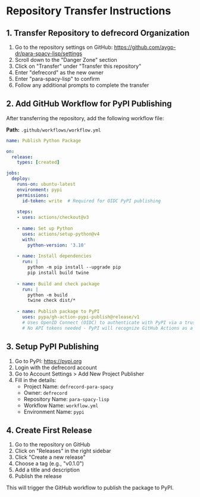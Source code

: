 # Repository Transfer Instructions

## 1. Transfer Repository to defrecord Organization

1. Go to the repository settings on GitHub: https://github.com/aygp-dr/para-spacy-lisp/settings
2. Scroll down to the "Danger Zone" section
3. Click on "Transfer" under "Transfer this repository"
4. Enter "defrecord" as the new owner
5. Enter "para-spacy-lisp" to confirm
6. Follow any additional prompts to complete the transfer

## 2. Add GitHub Workflow for PyPI Publishing

After transferring the repository, add the following workflow file:

**Path:** `.github/workflows/workflow.yml`

```yaml
name: Publish Python Package

on:
  release:
    types: [created]

jobs:
  deploy:
    runs-on: ubuntu-latest
    environment: pypi
    permissions:
      id-token: write  # Required for OIDC PyPI publishing
    
    steps:
    - uses: actions/checkout@v3
    
    - name: Set up Python
      uses: actions/setup-python@v4
      with:
        python-version: '3.10'
    
    - name: Install dependencies
      run: |
        python -m pip install --upgrade pip
        pip install build twine
    
    - name: Build and check package
      run: |
        python -m build
        twine check dist/*
    
    - name: Publish package to PyPI
      uses: pypa/gh-action-pypi-publish@release/v1
      # Uses OpenID Connect (OIDC) to authenticate with PyPI via a trusted publisher
      # No API tokens needed - PyPI will recognize GitHub Actions as a trusted publisher
```

## 3. Setup PyPI Publishing

1. Go to PyPI: https://pypi.org
2. Login with the defrecord account
3. Go to Account Settings > Add New Project Publisher
4. Fill in the details:
   - Project Name: `defrecord-para-spacy`
   - Owner: `defrecord`
   - Repository Name: `para-spacy-lisp`
   - Workflow Name: `workflow.yml`
   - Environment Name: `pypi`

## 4. Create First Release

1. Go to the repository on GitHub
2. Click on "Releases" in the right sidebar
3. Click "Create a new release"
4. Choose a tag (e.g., "v0.1.0")
5. Add a title and description
6. Publish the release

This will trigger the GitHub workflow to publish the package to PyPI.
